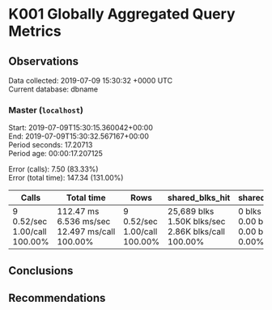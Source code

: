 # K001 Globally Aggregated Query Metrics

## Observations ##
Data collected: 2019-07-09 15:30:32 +0000 UTC  
Current database: dbname  



### Master (`localhost`) ###
Start: 2019-07-09T15:30:15.360042+00:00  
End: 2019-07-09T15:30:32.567167+00:00  
Period seconds: 17.20713  
Period age: 00:00:17.207125  

Error (calls): 7.50 (83.33%)  
Error (total time): 147.34 (131.00%)

| Calls | Total&nbsp;time | Rows | shared_blks_hit | shared_blks_read | shared_blks_dirtied | shared_blks_written | blk_read_time | blk_write_time | kcache_reads | kcache_writes | kcache_user_time_ms | kcache_system_time |
|-------|------------|------|-----------------|------------------|---------------------|---------------------|---------------|----------------|--------------|---------------|---------------------|--------------------|
|9<br/>0.52/sec<br/>1.00/call<br/>100.00% |112.47&nbsp;ms<br/>6.536&nbsp;ms/sec<br/>12.497&nbsp;ms/call<br/>100.00% |9<br/>0.52/sec<br/>1.00/call<br/>100.00% |25,689&nbsp;blks<br/>1.50K&nbsp;blks/sec<br/>2.86K&nbsp;blks/call<br/>100.00% |0&nbsp;blks<br/>0.00&nbsp;blks/sec<br/>0.00&nbsp;blks/call<br/>0.00% |0&nbsp;blks<br/>0.00&nbsp;blks/sec<br/>0.00&nbsp;blks/call<br/>0.00% |0&nbsp;blks<br/>0.00&nbsp;blks/sec<br/>0.00&nbsp;blks/call<br/>0.00% |0.00&nbsp;ms<br/>0.000&nbsp;ms/sec<br/>0.000&nbsp;ms/call<br/>0.00% |0.00&nbsp;ms<br/>0.000&nbsp;ms/sec<br/>0.000&nbsp;ms/call<br/>0.00% |0.00&nbsp;bytes<br/>0.00&nbsp;bytes/sec<br/>0.00&nbsp;bytes/call<br/>0.00% |0.00&nbsp;bytes<br/>0.00&nbsp;bytes/sec<br/>0.00&nbsp;bytes/call<br/>0.00% |0.00&nbsp;ms<br/>0.000&nbsp;ms/sec<br/>0.000&nbsp;ms/call<br/>0.00% |0.00&nbsp;ms<br/>0.000&nbsp;ms/sec<br/>0.000&nbsp;ms/call<br/>0.00%|





## Conclusions ##


## Recommendations ##

